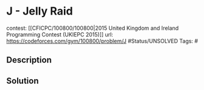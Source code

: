 # J - Jelly Raid

contest: [[CFICPC/100800/100800|2015 United Kingdom and Ireland Programming Contest (UKIEPC 2015)]]
url: https://codeforces.com/gym/100800/problem/J
#Status/UNSOLVED
Tags: #

## Description

## Solution


